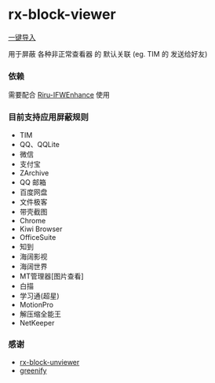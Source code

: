 # rx-block-viewer
[一键导入](https://greenify.github.io/lamprose/rx-block-viewer)

用于屏蔽 各种非正常查看器 的 默认关联 (eg. TIM 的 发送给好友)

### 依赖
需要配合 [Riru-IFWEnhance](https://github.com/Kr328/Riru-IFWEnhance) 使用

### 目前支持应用屏蔽规则
  * TIM
  * QQ、QQLite
  * 微信
  * 支付宝
  * ZArchive
  * QQ 邮箱
  * 百度网盘
  * 文件极客
  * 带壳截图
  * Chrome
  * Kiwi Browser
  * OfficeSuite
  * 知到
  * 海阔影视
  * 海阔世界
  * MT管理器[图片查看]
  * 白描
  * 学习通(超星)
  * MotionPro
  * 解压缩全能王
  * NetKeeper

### 感谢
- [rx-block-unviewer](https://github.com/Kr328/rx-block-unviewer)
- [greenify](https://github.com/greenify/greenify.github.io)